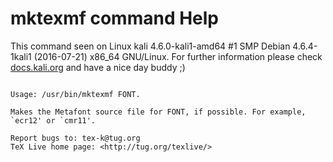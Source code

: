 # mktexmf command Help
 
 This command seen on Linux kali 4.6.0-kali1-amd64 #1 SMP Debian 4.6.4-1kali1 (2016-07-21) x86_64 GNU/Linux. For further information please check [docs.kali.org](docs.kali.org) and have a nice day buddy ;) 

~~~

Usage: /usr/bin/mktexmf FONT.

Makes the Metafont source file for FONT, if possible. For example,
`ecr12' or `cmr11'.

Report bugs to: tex-k@tug.org
TeX Live home page: <http://tug.org/texlive/>


~~~
